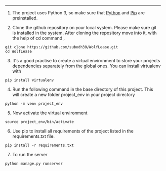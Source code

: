 ---
1. The project uses Python 3, so make sure that [Python](https://www.python.org/downloads/) and [Pip](https://pip.pypa.io/en/stable/installation/) are preinstalled. 

2. Clone the github repository on your local system. Please make sure git is installed in the system. After cloning the repository move into it, with the help of cd command ,
```
git clone https://github.com/subodh30/WolfLease.git
cd WolfLease
```
3. It's a good practise to create a virtual environment to store your projects dependencies separately from the global ones. You can install virtualenv with
```
pip install virtualenv
```
4. Run the following command in the base directory of this project. This will create a new folder project_env in your project directory
```
python -m venv project_env
```
5. Now activate the virtual environment
```
source project_env/bin/activate
```
6. Use pip to install all requirements of the project listed in the requirements.txt file.
```
pip install -r requirements.txt
```
7. To run the server
```
python manage.py runserver
```
